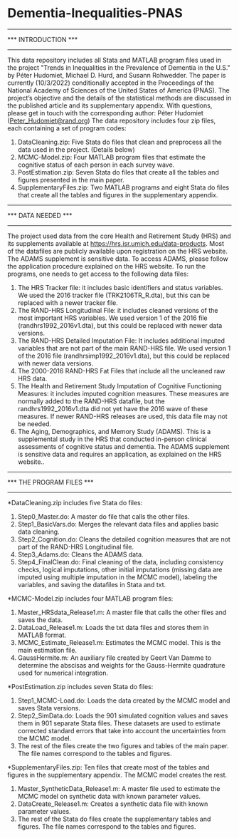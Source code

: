 # Dementia-Inequalities-PNAS
********************
*** INTRODUCTION ***
********************

This data repository includes all Stata and MATLAB program files used in the project "Trends in Inequalities in the Prevalence of Dementia in the U.S." by Péter Hudomiet, Michael D. Hurd, and Susann Rohwedder. The paper is currently (10/3/2022) conditionally accepted in the Proceedings of the National Academy of Sciences of the United States of America (PNAS). 
The project’s objective and the details of the statistical methods are discussed in the published article and its supplementary appendix.
With questions, please get in touch with the corresponding author: Péter Hudomiet (Peter_Hudomiet@rand.org)
The data repository includes four zip files, each containing a set of program codes:
1) DataCleaning.zip: Five Stata do files that clean and preprocess all the data used in the project. (Details below)
2) MCMC-Model.zip: Four MATLAB program files that estimate the cognitive status of each person in each survey wave.
3) PostEstimation.zip: Seven Stata do files that create all the tables and figures presented in the main paper.
4) SupplementaryFiles.zip: Two MATLAB programs and eight Stata do files that create all the tables and figures in the supplementary appendix.

*******************
*** DATA NEEDED ***
*******************

The project used data from the core Health and Retirement Study (HRS) and its supplements available at https://hrs.isr.umich.edu/data-products. Most of the datafiles are publicly available upon registration on the HRS website. The ADAMS supplement is sensitive data. To access ADAMS, please follow the application procedure explained on the HRS website. 
To run the programs, one needs to get access to the following data files:
1) The HRS Tracker file: it includes basic identifiers and status variables. We used the 2016 tracker file (TRK2106TR_R.dta), but this can be replaced with a newer tracker file.
2) The RAND-HRS Longitudinal File: it includes cleaned versions of the most important HRS variables. We used version 1 of the 2016 file (randhrs1992_2016v1.dta), but this could be replaced with newer data versions.
3) The RAND-HRS Detailed Imputation File: It includes additional imputed variables that are not part of the main RAND-HRS file. We used version 1 of the 2016 file (randhrsimp1992_2016v1.dta), but this could be replaced with newer data versions.
4) The 2000-2016 RAND-HRS Fat Files that include all the uncleaned raw HRS data.
5) The Health and Retirement Study Imputation of Cognitive Functioning Measures: it includes imputed cognition measures. These measures are normally added to the RAND-HRS datafile, but the randhrs1992_2016v1.dta did not yet have the 2016 wave of these measures. If newer RAND-HRS releases are used, this data file may not be needed.
6)  The Aging, Demographics, and Memory Study (ADAMS). This is a supplemental study in the HRS that conducted in-person clinical assessments of cognitive status and dementia. The ADAMS supplement is sensitive data and requires an application, as explained on the HRS website..

************************
*** THE PROGRAM FILES ***
************************
*DataCleaning.zip includes five Stata do files:
1) Step0_Master.do: A master do file that calls the other files.
2) Step1_BasicVars.do: Merges the relevant data files and applies basic data cleaning.
3) Step2_Cognition.do: Cleans the detailed cognition measures that are not part of the RAND-HRS Longitudinal file.
4) Step3_Adams.do: Cleans the ADAMS data.
5) Step4_FinalClean.do: Final cleaning of the data, including consistency checks, logical imputations, other initial imputations (missing data are imputed using multiple imputation in the MCMC model), labeling the variables, and saving the datafiles in Stata and txt. 

*MCMC-Model.zip includes four MATLAB program files:
1) Master_HRSdata_Release1.m: A master file that calls the other files and saves the data.
2) DataLoad_Release1.m: Loads the txt data files and stores them in MATLAB format.
3) MCMC_Estimate_Release1.m: Estimates the MCMC model. This is the main estimation file.
4) GaussHermite.m: An auxiliary file created by Geert Van Damme to determine the abscisas and weights for the Gauss-Hermite quadrature used for numerical integration. 

*PostEstimation.zip includes seven Stata do files:
1) Step1_MCMC-Load.do: Loads the data created by the MCMC model and saves Stata versions.
2) Step2_SimData.do: Loads the 901 simulated cognition values and saves them in 901 separate Stata files. These datasets are used to estimate corrected standard errors that take into account the uncertainties from the MCMC model.
3) The rest of the files create the two figures and tables of the main paper. The file names correspond to the tables and figures.

*SupplementaryFiles.zip: Ten files that create most of the tables and figures in the supplementary appendix. The MCMC model creates the rest.
1) Master_SyntheticData_Release1.m: A master file used to estimate the MCMC model on synthetic data with known parameter values.
2) DataCreate_Release1.m: Creates a synthetic data file with known parameter values.
3) The rest of the Stata do files create the supplementary tables and figures. The file names correspond to the tables and figures.

